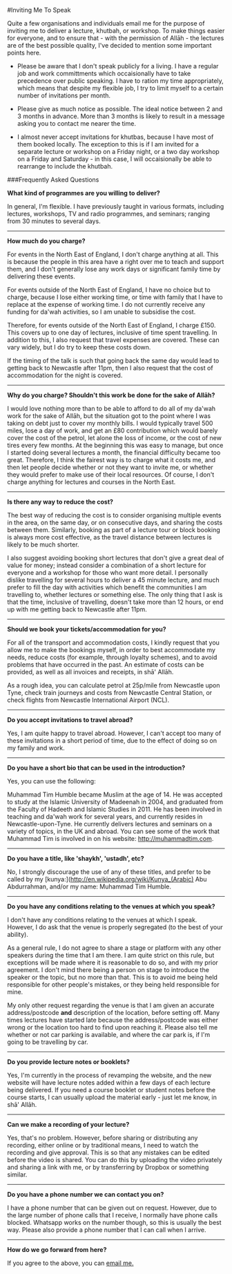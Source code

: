 [title: Inviting Muhammad Tim Humble To Speak - muhammadtim.com]:/
[menu: Inviting Me]:/
[menu-locgroup: hidden]:/
[order: 1]:/

<head>
<META NAME="ROBOTS" CONTENT="NOINDEX, NOFOLLOW">
</head>

#Inviting Me To Speak

Quite a few organisations and individuals email me for the purpose of inviting me to deliver a lecture, khutbah, or workshop. To make things easier for everyone, and to ensure that - with the permission of Allāh - the lectures are of the best possible quality, I've decided to mention some important points here.

* Please be aware that I don't speak publicly for a living. I have a regular job and work committments which occaisionally have to take precedence over public speaking. I have to ration my time appropriately, which means that despite my flexible job, I try to limit myself to a certain number of invitations per month.

* Please give as much notice as possible. The ideal notice between 2 and 3 months in advance. More than 3 months is likely to result in a message asking you to contact me nearer the time. 
 
* I almost never accept invitations for khutbas, because I have most of them booked locally. The exception to this is if I am invited for a separate lecture or workshop on a Friday night, or a two day workshop on a Friday and Saturday - in this case, I will occaisionally be able to rearrange to include the khutbah.

###Frequently Asked Questions


**What kind of programmes are you willing to deliver?**

In general, I'm flexible. I have previously taught in various formats, including lectures, workshops, TV and radio programmes, and seminars; ranging from 30 minutes to several days. 

---
**How much do you charge?**

For events in the North East of England, I don't charge anything at all. This is because the people in this area have a right over me to teach and support them, and I don't generally lose any work days or significant family time by delivering these events. 

For events outside of the North East of England, I have no choice but to charge, because I lose either working time, or time with family that I have to replace at the expense of working time. I do not currently receive any funding for da'wah activities, so I am unable to subsidise the cost. 

Therefore, for events outside of the North East of England, I charge £150. This covers up to one day of lectures, inclusive of time spent travelling. In addition to this, I also request that travel expenses are covered. These can vary widely, but I do try to keep these costs down. 

If the timing of the talk is such that going back the same day would lead to getting back to Newcastle after 11pm, then I also request that the cost of accommodation for the night is covered.

---
**Why do you charge? Shouldn't this work be done for the sake of Allāh?**

I would love nothing more than to be able to afford to do all of my da'wah work for the sake of Allāh, but the situation got to the point where I was taking on debt just to cover my monthly bills. I would typically travel 500 miles, lose a day of work, and get an £80 contribution which would barely cover the cost of the petrol, let alone the loss of income, or the cost of new tires every few months. At the beginning this was easy to manage, but once I started doing several lectures a month, the financial difficulty became too great. Therefore, I think the fairest way is to charge what it costs me, and then let people decide whether or not they want to invite me, or whether they would prefer to make use of their local resources. Of course, I don't charge anything for lectures and courses in the North East. 

---
**Is there any way to reduce the cost?**

The best way of reducing the cost is to consider organising multiple events in the area, on the same day, or on consecutive days, and sharing the costs between them. Similarly, booking as part of a lecture tour or block booking is always more cost effective, as the travel distance between lectures is likely to be much shorter.

I also suggest avoiding booking short lectures that don't give a great deal of value for money; instead consider a combination of a short lecture for everyone and a workshop for those who want more detail. I personally dislike travelling for several hours to deliver a 45 minute lecture, and much prefer to fill the day with activities which benefit the communities I am travelling to, whether lectures or something else. The only thing that I ask is that the time, inclusive of travelling, doesn't take more than 12 hours, or end up with me getting back to Newcastle after 11pm.  

---
**Should we book your tickets/accommodation for you?**

For all of the transport and accommodation costs, I kindly request that you allow me to make the bookings myself, in order to best accommodate my needs, reduce costs (for example, through loyalty schemes), and to avoid problems that have occurred in the past. An estimate of costs can be provided, as well as all invoices and receipts, in shā' Allāh. 

As a rough idea, you can calculate petrol at 25p/mile from Newcastle upon Tyne, check train journeys and costs from Newcastle Central Station, or check flights from Newcastle International Airport (NCL). 

---
**Do you accept invitations to travel abroad?**

Yes, I am quite happy to travel abroad. However, I can't accept too many of these invitations in a short period of time, due to the effect of doing so on my family and work.

---
**Do you have a short bio that can be used in the introduction?**

Yes, you can use the following:

Muhammad Tim Humble became Muslim at the age of 14. He was accepted to study at the Islamic University of Madeenah in 2004, and graduated from the Faculty of Hadeeth and Islamic Studies in 2011. He has been involved in teaching and da'wah work for several years, and currently resides in Newcastle-upon-Tyne. He currently delivers lectures and seminars on a variety of topics, in the UK and abroad. You can see some of the work that Muhammad Tim is involved in on his website: http://muhammadtim.com.  

---
**Do you have a title, like 'shaykh', 'ustadh', etc?**

No, I strongly discourage the use of any of these titles, and prefer to be called by my [kunya:](http://en.wikipedia.org/wiki/Kunya_(Arabic) Abu Abdurrahman, and/or my name: Muhammad Tim Humble.

---
**Do you have any conditions relating to the venues at which you speak?**

I don't have any conditions relating to the venues at which I speak. However, I do ask that the venue is properly segregated (to the best of your ability). 

As a general rule, I do not agree to share a stage or platform with any other speakers during the time that I am there. I am quite strict on this rule, but exceptions will be made where it is reasonable to do so, and with my prior agreement. I don't mind there being a person on stage to introduce the speaker or the topic, but no more than that. This is to avoid me being held responsible for other people's mistakes, or they being held responsible for mine.

My only other request regarding the venue is that I am given an accurate address/postcode **and** description of the location, before setting off. Many times lectures have started late because the address/postcode was either wrong or the location too hard to find upon reaching it. Please also tell me whether or not car parking is available, and where the car park is, if I'm going to be travelling by car.

---
**Do you provide lecture notes or booklets?**

Yes, I'm currently in the process of revamping the website, and the new website will have lecture notes added within a few days of each lecture being delivered. If you need a course booklet or student notes before the course starts, I can usually upload the material early - just let me know, in shā' Allāh.

---
**Can we make a recording of your lecture?**

Yes, that's no problem. However, before sharing or distributing any recording, either online or by traditional means, I need to watch the recording and give approval. This is so that any mistakes can be edited before the video is shared. You can do this by uploading the video privately and sharing a link with me, or by transferring by Dropbox or something similar.

---
**Do you have a phone number we can contact you on?**

I have a phone number that can be given out on request. However, due to the large number of phone calls that I receive, I normally have phone calls blocked. Whatsapp works on the number though, so this is usually the best way. Please also provide a phone number that I can call when I arrive.

---
**How do we go forward from here?**

If you agree to the above, you can [email me.](/email)



